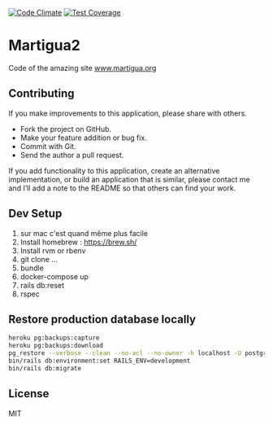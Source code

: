 [![Code Climate](https://codeclimate.com/github/joel1di1/martigua2.png)](https://codeclimate.com/github/joel1di1/martigua2)
[![Test Coverage](https://codeclimate.com/github/joel1di1/martigua2/coverage.png)](https://codeclimate.com/github/joel1di1/martigua2)

Martigua2
=========

Code of the amazing site www.martigua.org

Contributing
--

If you make improvements to this application, please share with others.

-   Fork the project on GitHub.
-   Make your feature addition or bug fix.
-   Commit with Git.
-   Send the author a pull request.

If you add functionality to this application, create an alternative
implementation, or build an application that is similar, please contact
me and I’ll add a note to the README so that others can find your work.

Dev Setup
--

1. sur mac c'est quand même plus facile
2. Install homebrew : https://brew.sh/
3. Install rvm or rbenv
4. git clone ...
5. bundle
6. docker-compose up
7. rails db:reset
8. rspec


Restore production database locally
--

```bash
heroku pg:backups:capture
heroku pg:backups:download
pg_restore --verbose --clean --no-acl --no-owner -h localhost -U postgres -d martigua2_development latest.dump
bin/rails db:environment:set RAILS_ENV=development
bin/rails db:migrate
```


License
--

MIT
